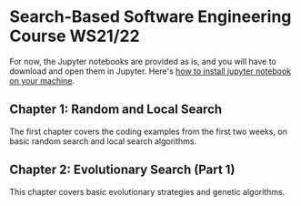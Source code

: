 # Search-Based Software Engineering Course WS21/22

For now, the Jupyter notebooks are provided as is, and you will have to download and open them in Jupyter. Here's [how to install jupyter notebook on your machine](https://www.dataquest.io/blog/jupyter-notebook-tutorial/).


## Chapter 1: Random and Local Search

The first chapter covers the coding examples from the first two weeks, on basic random search and local search algorithms.

## Chapter 2: Evolutionary Search (Part 1)

This chapter covers basic evolutionary strategies and genetic algorithms.

